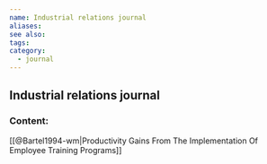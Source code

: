 ```yaml
---
name: Industrial relations journal
aliases:
see also:
tags:
category:
  - journal
---
```


## Industrial relations journal

### Content:
[[@Bartel1994-wm|Productivity Gains From The Implementation Of Employee Training Programs]]